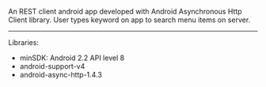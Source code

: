 An REST client android app developed with Android Asynchronous Http Client library.
User types keyword on app to search menu items on server.

----------

Libraries:
- minSDK: Android 2.2 API level 8
- android-support-v4
- android-async-http-1.4.3
